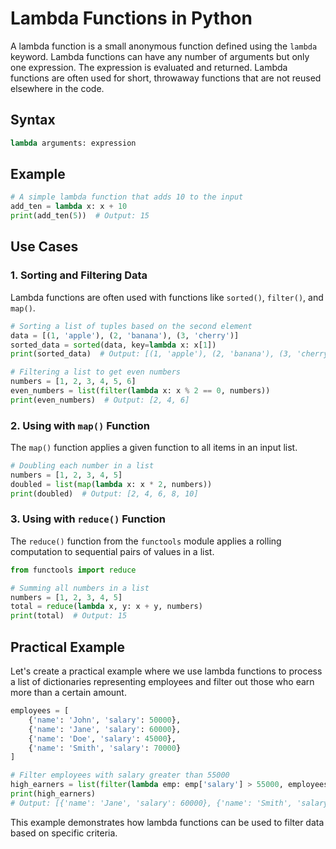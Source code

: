 # Lambda Functions in Python

A lambda function is a small anonymous function defined using the `lambda` keyword. Lambda functions can have any number of arguments but only one expression. The expression is evaluated and returned. Lambda functions are often used for short, throwaway functions that are not reused elsewhere in the code.

## Syntax
```python
lambda arguments: expression
```

## Example
```python
# A simple lambda function that adds 10 to the input
add_ten = lambda x: x + 10
print(add_ten(5))  # Output: 15
```

## Use Cases

### 1. Sorting and Filtering Data

Lambda functions are often used with functions like `sorted()`, `filter()`, and `map()`.

```python
# Sorting a list of tuples based on the second element
data = [(1, 'apple'), (2, 'banana'), (3, 'cherry')]
sorted_data = sorted(data, key=lambda x: x[1])
print(sorted_data)  # Output: [(1, 'apple'), (2, 'banana'), (3, 'cherry')]

# Filtering a list to get even numbers
numbers = [1, 2, 3, 4, 5, 6]
even_numbers = list(filter(lambda x: x % 2 == 0, numbers))
print(even_numbers)  # Output: [2, 4, 6]
```

### 2. Using with `map()` Function

The `map()` function applies a given function to all items in an input list.

```python
# Doubling each number in a list
numbers = [1, 2, 3, 4, 5]
doubled = list(map(lambda x: x * 2, numbers))
print(doubled)  # Output: [2, 4, 6, 8, 10]
```

### 3. Using with `reduce()` Function

The `reduce()` function from the `functools` module applies a rolling computation to sequential pairs of values in a list.

```python
from functools import reduce

# Summing all numbers in a list
numbers = [1, 2, 3, 4, 5]
total = reduce(lambda x, y: x + y, numbers)
print(total)  # Output: 15
```

## Practical Example

Let's create a practical example where we use lambda functions to process a list of dictionaries representing employees and filter out those who earn more than a certain amount.

```python
employees = [
    {'name': 'John', 'salary': 50000},
    {'name': 'Jane', 'salary': 60000},
    {'name': 'Doe', 'salary': 45000},
    {'name': 'Smith', 'salary': 70000}
]

# Filter employees with salary greater than 55000
high_earners = list(filter(lambda emp: emp['salary'] > 55000, employees))
print(high_earners)
# Output: [{'name': 'Jane', 'salary': 60000}, {'name': 'Smith', 'salary': 70000}]
```

This example demonstrates how lambda functions can be used to filter data based on specific criteria.